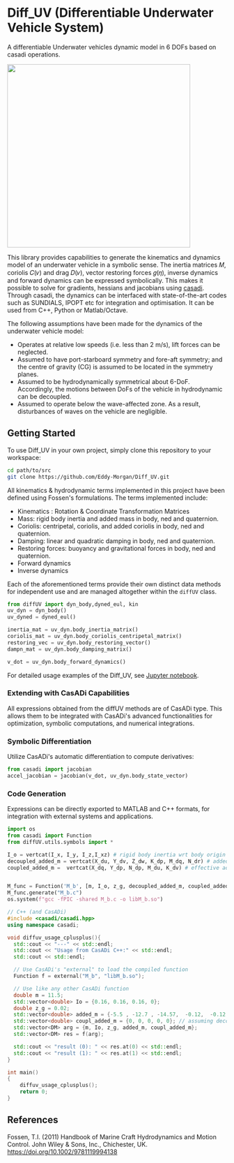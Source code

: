 # Diff_UV (Differentiable Underwater Vehicle System)
A differentiable Underwater vehicles dynamic model in 6 DOFs based on casadi operations.

<!-- ![alt text]() -->
<img src="./images/BlueRobotics%202018b.png" width="420"/>

This library provides capabilities to generate the kinematics and dynamics model of an underwater vehicle in a symbolic sense.
The inertia matrices 𝑀, coriolis 𝐶(𝜈) and drag 𝐷(𝜈), vector restoring forces 𝑔(𝜂), inverse dynamics and forward dynamics can be expressed symbolically.
This makes it possible to solve for gradients, hessians and jacobians using [casadi](https://web.casadi.org/). 
Through casadi, the dynamics can be interfaced with state-of-the-art codes such as SUNDIALS, IPOPT etc for integration and optimisation. It can be used from C++, Python or Matlab/Octave. 

The following assumptions have been made for the dynamics
of the underwater vehicle model:

* Operates at relative low speeds (i.e. less than 2 m/s), lift
forces can be neglected.
* Assumed to have port-starboard symmetry and fore-aft
symmetry; and the centre of gravity (CG) is assumed to be located in the symmetry
planes.
* Assumed to be hydrodynamically symmetrical about 6-DoF.
Accordingly, the motions between DoFs of the vehicle in hydrodynamic can be
decoupled.
* Assumed to operate below the wave-affected zone. As a result,
disturbances of waves on the vehicle are negligible.

## Getting Started
To use Diff_UV in your own project, simply clone this
repository to your workspace:

```bash
cd path/to/src
git clone https://github.com/Eddy-Morgan/Diff_UV.git
```

All kinematics & hydrodynamic terms implemented in this project have been defined using Fossen's formulations. The terms implemented include:
- Kinematics : Rotation & Coordinate Transformation Matrices
- Mass: rigid body inertia and added mass in body, ned and quaternion.
- Coriolis: centripetal, coriolis, and added coriolis in body, ned and quaternion.
- Damping: linear and quadratic damping in body, ned and quaternion.
- Restoring forces: buoyancy and gravitational forces in body, ned and quaternion.
- Forward dynamics
- Inverse dynamics

Each of the aforementioned terms provide their own distinct data methods for independent use
and are managed altogether within the `diffUV` class. 

```python
from diffUV import dyn_body,dyned_eul, kin
uv_dyn = dyn_body()
uv_dyned = dyned_eul()

inertia_mat = uv_dyn.body_inertia_matrix()
coriolis_mat = uv_dyn.body_coriolis_centripetal_matrix()
restoring_vec = uv_dyn.body_restoring_vector()
dampn_mat = uv_dyn.body_damping_matrix()

v_dot = uv_dyn.body_forward_dynamics()
```
For detailed usage examples of the Diff_UV, see [Jupyter notebook](https://github.com/edxmorgan/Diff_UV/blob/main/usage).

### Extending with CasADi Capabilities
All expressions obtained from the diffUV methods are of CasADi type. This allows them to be integrated with CasADi's advanced functionalities for optimization, symbolic computations, and numerical integrations.

### Symbolic Differentiation
Utilize CasADi's automatic differentiation to compute derivatives:
```python
from casadi import jacobian
accel_jacobian = jacobian(v_dot, uv_dyn.body_state_vector)
```

### Code Generation
Expressions can be directly exported to MATLAB and C++ formats, for integration with external systems and applications.
```python
import os
from casadi import Function
from diffUV.utils.symbols import *

I_o = vertcat(I_x, I_y, I_z,I_xz) # rigid body inertia wrt body origin
decoupled_added_m = vertcat(X_du, Y_dv, Z_dw, K_dp, M_dq, N_dr) # added mass in diagonals
coupled_added_m =  vertcat(X_dq, Y_dp, N_dp, M_du, K_dv) # effective added mass in non diagonals 


M_func = Function('M_b', [m, I_o, z_g, decoupled_added_m, coupled_added_m], [inertia_mat]) # for both numerical & symbolic use
M_func.generate("M_b.c")
os.system(f"gcc -fPIC -shared M_b.c -o libM_b.so")
```

```cpp
// C++ (and CasADi)
#include <casadi/casadi.hpp>
using namespace casadi;

void diffuv_usage_cplusplus(){
  std::cout << "---" << std::endl;
  std::cout << "Usage from CasADi C++:" << std::endl;
  std::cout << std::endl;

  // Use CasADi's "external" to load the compiled function
  Function f = external("M_b", "libM_b.so");

  // Use like any other CasADi function
  double m = 11.5;
  std::vector<double> Io = {0.16, 0.16, 0.16, 0};
  double z_g = 0.02;
  std::vector<double> added_m = {-5.5 , -12.7 , -14.57,  -0.12,  -0.12,  -0.12};
  std::vector<double> coupl_added_m = {0, 0, 0, 0, 0}; // assuming decoupling motion
  std::vector<DM> arg = {m, Io, z_g, added_m, coupl_added_m};
  std::vector<DM> res = f(arg);

  std::cout << "result (0): " << res.at(0) << std::endl;
  std::cout << "result (1): " << res.at(1) << std::endl;
}

int main()
{
    diffuv_usage_cplusplus();
    return 0;
}
```

## References
Fossen, T.I. (2011) Handbook of Marine Craft Hydrodynamics and Motion Control. John Wiley & Sons, Inc., Chichester, UK.
https://doi.org/10.1002/9781119994138
